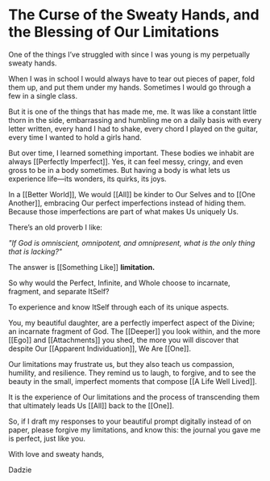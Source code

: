 # The Curse of the Sweaty Hands, and the Blessing of Our Limitations

One of the things I’ve struggled with since I was young is my perpetually sweaty hands.

When I was in school I would always have to tear out pieces of paper, fold them up, and put them under my hands. Sometimes I would go through a few in a single class. 

But it is one of the things that has made me, me. It was like a constant little thorn in the side, embarrassing and humbling me on a daily basis with every letter written, every hand I had to shake, every chord I played on the guitar, every time I wanted to hold a girls hand. 

But over time, I learned something important. These bodies we inhabit are always [[Perfectly Imperfect]]. Yes, it can feel messy, cringy, and even gross to be in a body sometimes. But having a body is what lets us experience life—its wonders, its quirks, its joys.

In a [[Better World]], We would [[All]] be kinder to Our Selves and to [[One Another]], embracing Our perfect imperfections instead of hiding them. Because those imperfections are part of what makes Us uniquely Us.

There’s an old proverb I like:

_"If God is omniscient, omnipotent, and omnipresent, what is the only thing that is lacking?"_

The answer is [[Something Like]] **limitation.**

So why would the Perfect, Infinite, and Whole choose to incarnate, fragment, and separate ItSelf? 

To experience and know ItSelf through each of its unique aspects. 

You, my beautiful daughter, are a perfectly imperfect aspect of the Divine; an incarnate fragment of God. The [[Deeper]] you look within, and the more [[Ego]] and [[Attachments]] you shed, the more you will discover that despite Our [[Apparent Individuation]], We Are [[One]]. 

Our limitations may frustrate us, but they also teach us compassion, humility, and resilience. They remind us to laugh, to forgive, and to see the beauty in the small, imperfect moments that compose [[A Life Well Lived]]. 

It is the experience of Our limitations and the process of transcending them that ultimately leads Us [[All]] back to the [[One]]. 

So, if I draft my responses to your beautiful prompt digitally instead of on paper, please forgive my limitations, and know this: the journal you gave me is perfect, just like you.

With love and sweaty hands,  

Dadzie
